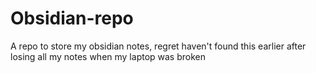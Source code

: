 # Obsidian-repo
A repo to store my obsidian notes, regret haven't found this earlier after losing all my notes when my laptop was broken
